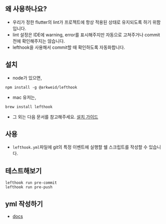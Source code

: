 ## 왜 사용하나요?
- 우리가 정한 flutter의 lint가 프로젝트에 항상 적용된 상태로 유지되도록 하기 위함입니다.
- lint 설정은 IDE에 warning, error를 표시해주지만 자동으로 고쳐주거나 commit전에 확인해주지는 않습니다.
- lefthook을 사용해서 commit할 때 확인하도록 자동화합니다.

## 설치
- node가 있으면,
```
npm install -g @arkweid/lefthook
```

- mac 유저는,
```
brew install lefthook
```

- 그 외는 다음 문서를 참고해주세요.
[설치 가이드](https://github.com/evilmartians/lefthook/blob/master/docs/install.md)


## 사용
- `lefthook.yml`파일에 git의 특정 이벤트에 실행할 쉘 스크립트를 작성할 수 있습니다.

## 테스트해보기
```
lefthook run pre-commit
lefthook run pre-push
```

## yml 작성하기
- [docs](https://github.com/evilmartians/lefthook/blob/master/docs/configuration.md)
